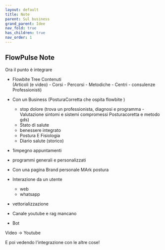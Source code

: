 ```yaml
---
layout: default
title: Note
parent: Sul business
grand_parent: Idee
nav_fold: true
has_children: true
nav_order: 1
---
```


## FlowPulse Note


Ora il punto è integrare 

- Flowbite Tree Contenuti  
(Articoli (e video) - Corsi - Percorsi - Metodiche - Centri - consulenze Professionisti) 
- Con un Business (PosturaCorretta che ospita flowbite )
  - stop dolore (trova un professionista, diagnosi e programma - Valutazione sintomi e sistemi compromessi Posturacoretta e metodo gds) 
  - Stato di salute 
  - benessere integrato 
  - Postura E Fisiologia 
  - Diario salute (storico)

- 1impegno appuntamenti
- programmi generali e personalizzati

- Con una pagina Brand personale MArk postura



- Interazione da un utente 
  - web 
  - whatsapp

- vettorializzazione 
- Canale youtube e rag mancano 
- Bot

Video -> Youtube 

E poi vedendo l'integrazione con le altre cose! 